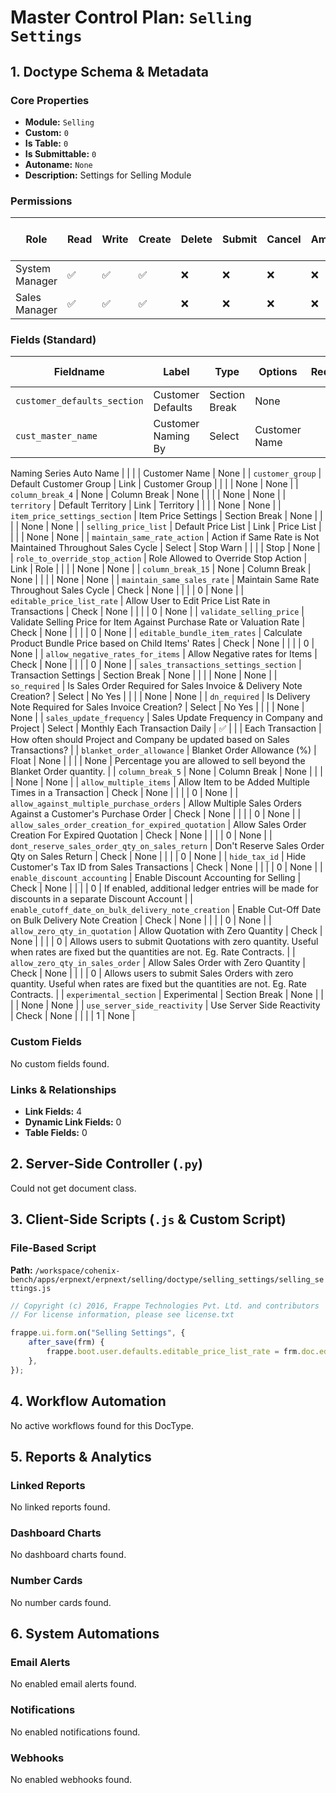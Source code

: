 # Master Control Plan: `Selling Settings`

## 1. Doctype Schema & Metadata

### Core Properties
- **Module:** `Selling`
- **Custom:** `0`
- **Is Table:** `0`
- **Is Submittable:** `0`
- **Autoname:** `None`
- **Description:** Settings for Selling Module

### Permissions
| Role | Read | Write | Create | Delete | Submit | Cancel | Amend | Report | Import | Export | Print | Email | Share | Set User Perms |
|---|---|---|---|---|---|---|---|---|---|---|---|---|---|---|
| System Manager | ✅ | ✅ | ✅ | ❌ | ❌ | ❌ | ❌ | ❌ | ❌ | ❌ | ✅ | ✅ | ✅ | ❌ |
| Sales Manager | ✅ | ✅ | ✅ | ❌ | ❌ | ❌ | ❌ | ❌ | ❌ | ❌ | ✅ | ✅ | ✅ | ❌ |


### Fields (Standard)
| Fieldname | Label | Type | Options | Required | Hidden | Read Only | Default | Description |
|---|---|---|---|---|---|---|---|---|
| `customer_defaults_section` | Customer Defaults | Section Break | None |  |  |  | None | None |
| `cust_master_name` | Customer Naming By | Select | Customer Name
Naming Series
Auto Name |  |  |  | Customer Name | None |
| `customer_group` | Default Customer Group | Link | Customer Group |  |  |  | None | None |
| `column_break_4` | None | Column Break | None |  |  |  | None | None |
| `territory` | Default Territory | Link | Territory |  |  |  | None | None |
| `item_price_settings_section` | Item Price Settings | Section Break | None |  |  |  | None | None |
| `selling_price_list` | Default Price List | Link | Price List |  |  |  | None | None |
| `maintain_same_rate_action` | Action if Same Rate is Not Maintained Throughout Sales Cycle | Select | Stop
Warn |  |  |  | Stop | None |
| `role_to_override_stop_action` | Role Allowed to Override Stop Action | Link | Role |  |  |  | None | None |
| `column_break_15` | None | Column Break | None |  |  |  | None | None |
| `maintain_same_sales_rate` | Maintain Same Rate Throughout Sales Cycle | Check | None |  |  |  | 0 | None |
| `editable_price_list_rate` | Allow User to Edit Price List Rate in Transactions | Check | None |  |  |  | 0 | None |
| `validate_selling_price` | Validate Selling Price for Item Against Purchase Rate or Valuation Rate | Check | None |  |  |  | 0 | None |
| `editable_bundle_item_rates` | Calculate Product Bundle Price based on Child Items' Rates | Check | None |  |  |  | 0 | None |
| `allow_negative_rates_for_items` | Allow Negative rates for Items | Check | None |  |  |  | 0 | None |
| `sales_transactions_settings_section` | Transaction Settings | Section Break | None |  |  |  | None | None |
| `so_required` | Is Sales Order Required for Sales Invoice & Delivery Note Creation? | Select | No
Yes |  |  |  | None | None |
| `dn_required` | Is Delivery Note Required for Sales Invoice Creation? | Select | No
Yes |  |  |  | None | None |
| `sales_update_frequency` | Sales Update Frequency in Company and Project | Select | Monthly
Each Transaction
Daily | ✅ |  |  | Each Transaction | How often should Project and Company be updated based on Sales Transactions? |
| `blanket_order_allowance` | Blanket Order Allowance (%) | Float | None |  |  |  | None | Percentage you are allowed to sell beyond the Blanket Order quantity. |
| `column_break_5` | None | Column Break | None |  |  |  | None | None |
| `allow_multiple_items` | Allow Item to be Added Multiple Times in a Transaction | Check | None |  |  |  | 0 | None |
| `allow_against_multiple_purchase_orders` | Allow Multiple Sales Orders Against a Customer's Purchase Order | Check | None |  |  |  | 0 | None |
| `allow_sales_order_creation_for_expired_quotation` | Allow Sales Order Creation For Expired Quotation | Check | None |  |  |  | 0 | None |
| `dont_reserve_sales_order_qty_on_sales_return` | Don't Reserve Sales Order Qty on Sales Return | Check | None |  |  |  | 0 | None |
| `hide_tax_id` | Hide Customer's Tax ID from Sales Transactions | Check | None |  |  |  | 0 | None |
| `enable_discount_accounting` | Enable Discount Accounting for Selling | Check | None |  |  |  | 0 | If enabled, additional ledger entries will be made for discounts in a separate Discount Account |
| `enable_cutoff_date_on_bulk_delivery_note_creation` | Enable Cut-Off Date on Bulk Delivery Note Creation | Check | None |  |  |  | 0 | None |
| `allow_zero_qty_in_quotation` | Allow Quotation with Zero Quantity | Check | None |  |  |  | 0 | Allows users to submit Quotations with zero quantity. Useful when rates are fixed but the quantities are not. Eg. Rate Contracts. |
| `allow_zero_qty_in_sales_order` | Allow Sales Order with Zero Quantity | Check | None |  |  |  | 0 | Allows users to submit Sales Orders with zero quantity. Useful when rates are fixed but the quantities are not. Eg. Rate Contracts. |
| `experimental_section` | Experimental | Section Break | None |  |  |  | None | None |
| `use_server_side_reactivity` | Use Server Side Reactivity | Check | None |  |  |  | 1 | None |


### Custom Fields
No custom fields found.


### Links & Relationships
- **Link Fields:** 4
- **Dynamic Link Fields:** 0
- **Table Fields:** 0

## 2. Server-Side Controller (`.py`)
Could not get document class.


## 3. Client-Side Scripts (`.js` & Custom Script)
### File-Based Script
**Path:** `/workspace/cohenix-bench/apps/erpnext/erpnext/selling/doctype/selling_settings/selling_settings.js`
```javascript
// Copyright (c) 2016, Frappe Technologies Pvt. Ltd. and contributors
// For license information, please see license.txt

frappe.ui.form.on("Selling Settings", {
	after_save(frm) {
		frappe.boot.user.defaults.editable_price_list_rate = frm.doc.editable_price_list_rate;
	},
});

```




## 4. Workflow Automation
No active workflows found for this DocType.


## 5. Reports & Analytics
### Linked Reports
No linked reports found.


### Dashboard Charts
No dashboard charts found.


### Number Cards
No number cards found.


## 6. System Automations
### Email Alerts
No enabled email alerts found.


### Notifications
No enabled notifications found.


### Webhooks
No enabled webhooks found.
